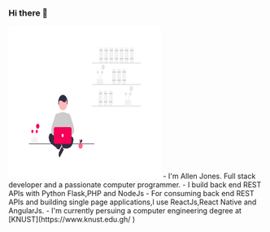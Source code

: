 ### Hi there 👋
<img src="https://github.com/allenarduino/allenarduino/blob/main/undraw1.png  " width="300" height="300" />
- I'm Allen Jones. Full stack developer and a passionate computer programmer.
- I build back end REST APIs with Python Flask,PHP and NodeJs 
- For consuming back end REST APIs and building single page applications,I use ReactJs,React Native and AngularJs.
- I'm currently persuing a computer engineering degree at [KNUST](https://www.knust.edu.gh/ )
